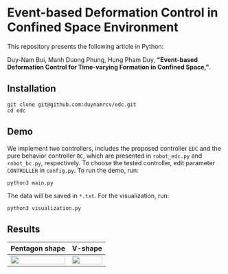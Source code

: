 # Event-based Deformation Control in Confined Space Environment
This repository presents the following article in Python:

Duy-Nam Bui, Manh Duong Phung, Hung Pham Duy, **"Event-based Deformation Control for Time-varying Formation in Confined Space,"**.

## Installation
```
git clone git@github.com:duynamrcv/edc.git
cd edc
```

## Demo
We implement two controllers, includes the proposed controller `EDC` and the pure behavior controller `BC`, which are presented in `robot_edc.py` and `robot_bc.py`, respectively. To choose the tested controller, edit parameter `CONTROLLER` in `config.py`. To run the demo, run:
```
python3 main.py
```
The data will be saved in `*.txt`. For the visualization, run:
```
python3 visualization.py
```

## Results
| Pentagon shape | V-shape |
| :---:      |     :---:  |
| <img src="results/gif_edc_shape1.gif" alt="" width="100%"/> | <img src="results/gif_edc_shape2.gif" alt="" width="100%"/> |